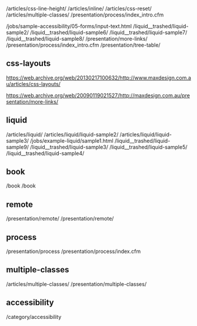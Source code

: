 /articles/css-line-height/
/articles/inline/
/articles/css-reset/
/articles/multiple-classes/
/presentation/process/index_intro.cfm

/jobs/sample-accessibility/05-forms/input-text.html
/liquid__trashed/liquid-sample2/
/liquid__trashed/liquid-sample6/
/liquid__trashed/liquid-sample7/
/liquid__trashed/liquid-sample8/
/presentation/more-links/
/presentation/process/index_intro.cfm
/presentation/tree-table/



## css-layouts

https://web.archive.org/web/20130217100632/http://www.maxdesign.com.au/articles/css-layouts/

https://web.archive.org/web/20090119021527/http://maxdesign.com.au/presentation/more-links/

## liquid
/articles/liquid/
/articles/liquid/liquid-sample2/
/articles/liquid/liquid-sample3/
/jobs/example-liquid/sample1.html
/liquid__trashed/liquid-sample9/
/liquid__trashed/liquid-sample3/
/liquid__trashed/liquid-sample5/
/liquid__trashed/liquid-sample4/

## book
/book
/book

## remote
/presentation/remote/
/presentation/remote/

## process

/presentation/process
/presentation/process/index.cfm

## multiple-classes
/articles/multiple-classes/
/presentation/multiple-classes/

## accessibility
/category/accessibility
